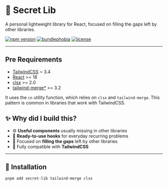 # 🔧 Secret Lib

A personal lightweight library for React, focused on filling the gaps left by other libraries.

[![npm version](https://badgen.net/npm/v/secret-lib)](https://www.npmjs.com/package/secret-lib)
[![bundlephobia](https://badgen.net/bundlephobia/minzip/secret-lib)](https://bundlephobia.com/package/secret-lib)
[![license](https://badgen.net/npm/license/secret-lib)](https://github.com/matheusboeira/secret-lib/blob/main/LICENSE)

---

## Pre Requirements

- [TailwindCSS](https://tailwindcss.com/) ~ 3.4
- [React](https://reactjs.org/) >= 18
- [clsx](https://github.com/lukeed/clsx) >= 2.0
- [tailwind-merge*](https://github.com/dcastil/tailwind-merge) >= 3.2

It uses the `cn` utility function, which relies on `clsx` and `tailwind-merge`. This pattern is common in libraries that work with TailwindCSS.

## ✨ Why did I build this?

- ⚙️ **Useful components** usually missing in other libraries
- 🧠 **Ready-to-use hooks** for everyday recurring problems
- 🎯 Focused on **filling the gaps** left by other libraries
- 💅 Fully compatible with **TailwindCSS**

---

## 🚀 Installation

```bash
pnpm add secret-lib tailwind-merge clsx
```


